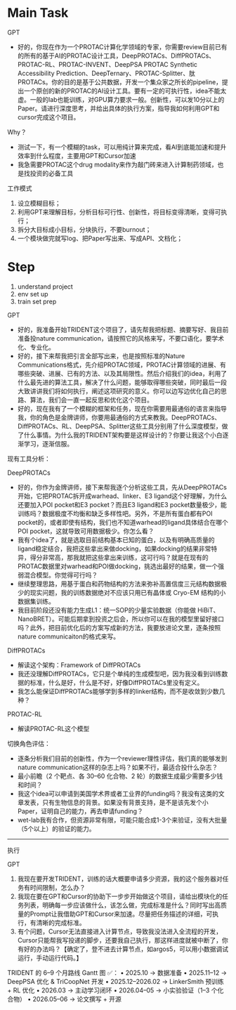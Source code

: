 # Main Task
GPT
- 好的，你现在作为一个PROTAC计算化学领域的专家，你需要review目前已有的所有的基于AI的PROTAC设计工具，DeepPROTACs、DiffPROTACs、PROTAC-RL、PROTAC-INVENT、DeepPSA PROTAC Synthetic Accessibility Prediction、DeepTernary、PROTAC-Splitter、肽PROTACs。你的目的是基于公共数据，开发一个集众家之所长的pipeline，提出一个原创的新的PROTAC的AI设计工具。要有一定的可执行性，idea不能太虚。一般的lab也能训练，对GPU算力要求一般。创新性，可以发10分以上的Paper。请进行深度思考，并给出具体的执行方案，指导我如何利用GPT和cursor完成这个项目。

Why？
- 测试一下，有一个模糊的task，可以用纯计算来完成，看AI到底能加速和提升效率到什么程度，主要用GPT和Cursor加速
- 我急需要PROTAC这个drug modality来作为敲门砖来进入计算制药领域，也是找投资的必备工具

工作模式
1. 设立模糊目标；
2. 利用GPT来理解目标，分析目标可行性、创新性，将目标变得清晰，变得可执行；
3. 拆分大目标成小目标，分块执行，不要burnout；
4. 一个模块做完就写log、把Paper写出来、写成API、文档化；

# Step
1. understand project
2. env set up
3. train set prep


GPT
- 好的，我准备开始TRIDENT这个项目了，请先帮我把标题、摘要写好、我目前准备投nature communication，请按照它的风格来写，不要口语化，要学术化、专业化。
- 好的，接下来帮我把引言全部写出来，也是按照标准的Nature Communications格式，先介绍PROTAC领域，PROTAC计算领域的进展、有哪些突破、进展、已有的方法、以及其局限性。然后介绍我们的idea，利用了什么最先进的算法工具，解决了什么问题，能够取得哪些突破，同时最后一段大致讲讲我们将如何执行，阐述这项研究的意义。你可以边写边优化自己的思路、算法，我们会一直一起反思和优化这个项目。
- 好的，现在我有了一个模糊的框架和任务，现在你需要用最通俗的语言来指导我，你的角色是金牌讲师，你要用最通俗的方式来教我。DeepPROTACs、DiffPROTACs、RL、DeepPSA、Splitter这些工具分别用了什么深度模型，做了什么事情。为什么我的TRIDENT架构要是这样设计的？你要让我这个小白逐渐学习，逐渐信服。

现有工具分析：

DeepPROTACs
- 好的，你作为金牌讲师，接下来帮我逐个分析这些工具，先从DeepPROTACs开始，它把PROTAC拆开成warhead、linker、E3 ligand这个好理解，为什么还要加入POI pocket和E3 pocket？而且E3 ligand和E3 pocket数量极少，能训练吗？数据极度不均衡和缺乏多样性吧。另外，不是所有蛋白都有POI pocket的，或者即使有结构，我们也不知道warhead的ligand具体结合在哪个POI pocket，这就导致可用数据极少。你怎么看？
- 我有个idea了，就是选取目前结构基本已知的蛋白，以及有明确高质量的ligand稳定结合，我把这些拿出来做docking，如果docking的结果非常特异，得分非常高，那我就把这些拿出来训练，这可行吗？就是在现有的PROTAC数据里对warhead和POI做docking，挑选出最好的结果，做一个强弱混合模型。你觉得可行吗？
- 继续整理思路，用基于蛋白和药物结构的方法来弥补高置信度三元结构数据极少的现实问题，我的训练数据绝对不应该只用已有晶体或 Cryo-EM 结构的小数据集训练。
- 我目前阶段还没有能力生成L1：统一SOP的少量实验数据（你能做 HiBiT、NanoBRET）。可能后期拿到投资之后会，所以你可以在我的模型里留好接口吗？此外，把目前优化后的方案写成新的方法，我要放进论文里，逐条按照nature communicaiton的格式来写。

DiffPROTACs
- 解读这个架构：Framework of DiffPROTACs
- 我还没理解DiffPROTACs，它只是个单纯的生成模型吧，因为我没看到训练数据的标准，什么是好，什么是不好，好像DiffPROTACs里没有定义。
- 我怎么能保证DiffPROTACs能够学到多样的linker结构，而不是收敛到少数几种？

PROTAC-RL
- 解读PROTAC-RL这个模型

切换角色评估：
- 逐条分析我们目前的创新性，作为一个reviewer理性评估，我们真的能够发到nature communication这样的杂志上吗？如果不行，最适合投什么杂志？
- 最小前瞻（2 个靶点、各 30–60 化合物、2 轮）的数据生成最少需要多少钱和时间？
- 我这个idea可以申请到美国学术界或者工业界的funding吗？我没有这类的文章发表，只有生物信息的背景。如果没有背景支持，是不是该先发个小Paper，证明自己的能力，再去申请funding？
- wet-lab我有合作，但资源非常有限，可能只能合成1-3个来验证，没有大批量（5个以上）的验证的能力。

-------

执行

GPT
1. 我现在要开发TRIDENT，训练的话大概要申请多少资源，我的这个服务器对任务有时间限制，怎么办？
2. 我现在要在GPT和Cursor的协助下一步步开始做这个项目，请给出模块化的任务列表，明确每一步应该做什么，该怎么做，完成标准是什么？同时写出高质量的Prompt让我借助GPT和Cursor来加速。尽量把任务描述的详细，可执行，有清晰的完成标准。
3. 有个问题，Cursor无法直接进入计算节点，导致我没法进入全流程的开发，Cursor只能帮我写投递的脚步，还要我自己执行，那这样进度就被中断了，你有好的办法吗？【确定了，登不进去计算节点，如argos5，可以用小数据调试运行，手动运行代码。】

TRIDENT 的 6–9 个月路线 Gantt 图 ✅：
	•	2025.10 → 数据准备
	•	2025.11–12 → DeepPSA 优化 & TriCoopNet 开发
	•	2025.12–2026.02 → LinkerSmith 预训练 + RL 优化
	•	2026.03 → 主动学习闭环
	•	2026.04–05 → 小实验验证（1–3 个化合物）
	•	2026.05–06 → 论文撰写 + 开源


